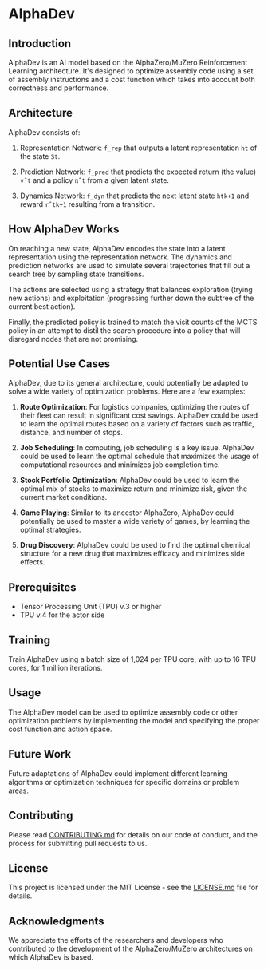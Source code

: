 # AlphaDev

## Introduction

AlphaDev is an AI model based on the AlphaZero/MuZero Reinforcement Learning architecture. It's designed to optimize assembly code using a set of assembly instructions and a cost function which takes into account both correctness and performance.

## Architecture

AlphaDev consists of:

1. Representation Network: `f_rep` that outputs a latent representation `ht` of the state `St`.

2. Prediction Network: `f_pred` that predicts the expected return (the value) `vˆt` and a policy `πˆt` from a given latent state.

3. Dynamics Network: `f_dyn` that predicts the next latent state `htk+1` and reward `rˆtk+1` resulting from a transition.

## How AlphaDev Works

On reaching a new state, AlphaDev encodes the state into a latent representation using the representation network. The dynamics and prediction networks are used to simulate several trajectories that fill out a search tree by sampling state transitions.

The actions are selected using a strategy that balances exploration (trying new actions) and exploitation (progressing further down the subtree of the current best action).

Finally, the predicted policy is trained to match the visit counts of the MCTS policy in an attempt to distil the search procedure into a policy that will disregard nodes that are not promising.

## Potential Use Cases

AlphaDev, due to its general architecture, could potentially be adapted to solve a wide variety of optimization problems. Here are a few examples:

1. **Route Optimization**: For logistics companies, optimizing the routes of their fleet can result in significant cost savings. AlphaDev could be used to learn the optimal routes based on a variety of factors such as traffic, distance, and number of stops.

2. **Job Scheduling**: In computing, job scheduling is a key issue. AlphaDev could be used to learn the optimal schedule that maximizes the usage of computational resources and minimizes job completion time.

3. **Stock Portfolio Optimization**: AlphaDev could be used to learn the optimal mix of stocks to maximize return and minimize risk, given the current market conditions.

4. **Game Playing**: Similar to its ancestor AlphaZero, AlphaDev could potentially be used to master a wide variety of games, by learning the optimal strategies.

5. **Drug Discovery**: AlphaDev could be used to find the optimal chemical structure for a new drug that maximizes efficacy and minimizes side effects.

## Prerequisites

- Tensor Processing Unit (TPU) v.3 or higher
- TPU v.4 for the actor side

## Training

Train AlphaDev using a batch size of 1,024 per TPU core, with up to 16 TPU cores, for 1 million iterations.

## Usage

The AlphaDev model can be used to optimize assembly code or other optimization problems by implementing the model and specifying the proper cost function and action space.

## Future Work

Future adaptations of AlphaDev could implement different learning algorithms or optimization techniques for specific domains or problem areas.

## Contributing

Please read [CONTRIBUTING.md](CONTRIBUTING.md) for details on our code of conduct, and the process for submitting pull requests to us.

## License

This project is licensed under the MIT License - see the [LICENSE.md](LICENSE.md) file for details.

## Acknowledgments

We appreciate the efforts of the researchers and developers who contributed to the development of the AlphaZero/MuZero architectures on which AlphaDev is based.
